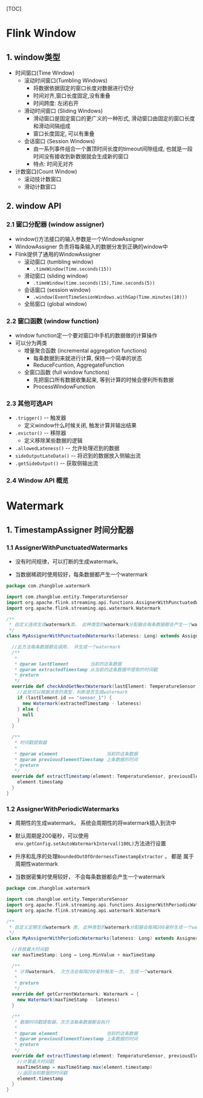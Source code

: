 [TOC]

# Flink Window

## 1. window类型

- 时间窗口(Time Window)
  - 滚动时间窗口(Tumbling Windows)
    - 将数据依据固定的窗口长度对数据进行切分
    - 时间对齐,窗口长度固定,没有重叠
    - 时间跨度: 左闭右开
  - 滑动时间窗口 (Sliding Windows)
    - 滑动窗口是固定窗口的更广义的一种形式, 滑动窗口由固定的窗口长度和滑动间隔组成
    - 窗口长度固定, 可以有重叠
  - 会话窗口 (Session Windows)
    - 由一系列事件组合一个置顶时间长度的timeout间隙组成, 也就是一段时间没有接收到新数据就会生成新的窗口
    - 特点: 时间无对齐
- 计数窗口(Count Window)
  - 滚动技计数窗口
  - 滑动计数窗口

## 2. window API

### 2.1 窗口分配器 (window assigner)

- window()方法接口的输入参数是一个WindowAssigner
- WindowAssigner 负责将每条输入的数据分发到正确的window中
- Flink提供了通用的WindowAssigner
  - 滚动窗口 (tumbling window)
    - `.timeWindow(Time.seconds(15))`
  - 滑动窗口 (sliding window)
    - `.timeWindow(time.seconds(15),Time.seconds(5))`
  - 会话窗口 (session window)
    - `.window(EventTimeSesionWindows.withGap(Time.minutes(10)))`
  - 全局窗口 (global window)

### 2.2 窗口函数 (window function)

- window function定一个要对窗口中手机的数据做的计算操作
- 可以分为两类
  - 增量聚合函数 (incremental aggregation functions)
    - 每条数据到来就进行计算, 保持一个简单的状态
    - ReduceFcuntion, AggregateFunction
  - 全窗口函数 (full window functions)
    - 先把窗口所有数据收集起来, 等到计算的时候会便利所有数据
    - ProcessWindowFunction

### 2.3 其他可选API

- `.trigger()` -- 触发器
  - 定义window什么时候关闭, 触发计算并输出结果
- `.evictor()` -- 移除器
  - 定义移除某些数据的逻辑
- `.allowedLateness()` -- 允许处理迟到的数据
- `sideOutputLateData()` -- 将迟到的数据放入侧输出流
- `.getSideOutput()` -- 获取侧输出流

### 2.4 Window API 概览



# Watermark

## 1. TimestampAssigner 时间分配器

### 1.1 AssignerWithPunctuatedWatermarks

- 没有时间规律，可以打断的生成watermark。

- 当数据稀疏时使用较好，每条数据都产生一个watermark

```scala
package com.zhangblue.watermark

import com.zhangblue.entity.TemperatureSensor
import org.apache.flink.streaming.api.functions.AssignerWithPunctuatedWatermarks
import org.apache.flink.streaming.api.watermark.Watermark

/**
 * 自定义连续生成watermark类， 此种类型的watermark分配器会每条数据都会产生一个watermark
 */
class MyAssignerWithPunctuatedWatermarks(lateness: Long) extends AssignerWithPunctuatedWatermarks[TemperatureSensor] {

  //此方法每条数据都会调用， 并生成一个watermark
  /**
   *
   * @param lastElement        当前的这条数据
   * @param extractedTimestamp 从当前的这条数据中提取的时间戳
   * @return
   */
  override def checkAndGetNextWatermark(lastElement: TemperatureSensor, extractedTimestamp: Long): Watermark = {
    //此处可以根据消息的类型，判断是否生成watermark
    if (lastElement.id == "sensor_1") {
      new Watermark(extractedTimestamp - lateness)
    } else {
      null
    }
  }

  /**
   * 时间戳提取器
   *
   * @param element                  当前的这条数据
   * @param previousElementTimestamp 上条数据的时间
   * @return
   */
  override def extractTimestamp(element: TemperatureSensor, previousElementTimestamp: Long): Long = {
    element.timestamp
  }
}
```



### 1.2 AssignerWithPeriodicWatermarks

- 周期性的生成watermark， 系统会周期性的将watermark插入到流中
- 默认周期是200毫秒，可以使用`env.getConfig.setAutoWatermarkInterval(100L)`方法进行设置
- 升序和乱序的处理`BoundedOutOfOrdernessTimestampExtractor` ， 都是 属于周期性watermark

- 当数据密集时使用较好， 不会每条数据都会产生一个watermark

```scala
package com.zhangblue.watermark

import com.zhangblue.entity.TemperatureSensor
import org.apache.flink.streaming.api.functions.AssignerWithPeriodicWatermarks
import org.apache.flink.streaming.api.watermark.Watermark

/**
 * 自定义定期生成watermark 类, 此种类型的watermark分配器会每隔200毫秒生成一个watermark
 */
class MyAssignerWithPeriodicWatermarks(lateness: Long) extends AssignerWithPeriodicWatermarks[TemperatureSensor] {

  //存放最大时间戳
  var maxTimeStamp: Long = Long.MinValue + maxTimeStamp

  /**
   * 计算watermark， 次方法会每隔200毫秒触发一次， 生成一个watermark
   *
   * @return
   */
  override def getCurrentWatermark: Watermark = {
    new Watermark(maxTimeStamp - lateness)
  }

  /**
   * 数据时间戳提取器，次方法每条数据都会执行
   *
   * @param element                  当前的这条数据
   * @param previousElementTimestamp 上条数据的时间
   * @return
   */
  override def extractTimestamp(element: TemperatureSensor, previousElementTimestamp: Long): Long = {
    //计算最大时间戳
    maxTimeStamp = maxTimeStamp.max(element.timestamp)
    //返回当前数据的时间戳
    element.timestamp
  }
}
```



